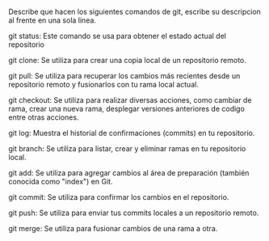 Describe que hacen los siguientes comandos de git, escribe su descripcion al frente en una sola linea.

git status: Este comando se usa para obtener el estado actual del repositorio

git clone: Se utiliza para crear una copia local de un repositorio remoto.

git pull: Se utiliza para recuperar los cambios más recientes desde un repositorio remoto y fusionarlos con tu rama local actual.

git checkout: Se utiliza para realizar diversas acciones, como cambiar de rama, crear una nueva rama, desplegar versiones anteriores de codigo entre otras acciones.

git log: Muestra el historial de confirmaciones (commits) en tu repositorio.

git branch:  Se utiliza para listar, crear y eliminar ramas en tu repositorio local.

git add: Se utiliza para agregar cambios al área de preparación (también conocida como "index") en Git.

git commit: Se utiliza para confirmar los cambios en el repositorio.

git push: Se utiliza  para enviar tus commits locales a un repositorio remoto.

git merge: Se utiliza  para fusionar cambios de una rama a otra.
